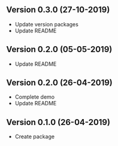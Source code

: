 ## Version 0.3.0 (27-10-2019)

- Update version packages
- Update README

## Version 0.2.0 (05-05-2019)

- Update README

## Version 0.2.0 (26-04-2019)

- Complete demo
- Update README

## Version 0.1.0 (26-04-2019)

- Create package
